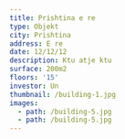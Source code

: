 ```yaml
---
title: Prishtina e re
type: Objekt
city: Prishtina
address: E re
date: 12/12/12
description: Ktu atje ktu
surface: 200m2
floors: '15'
investor: Un
thumbnail: /building-1.jpg
images:
  - path: /building-5.jpg
  - path: /building-5.jpg
---
```


